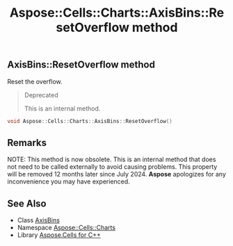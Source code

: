 ﻿---
title: Aspose::Cells::Charts::AxisBins::ResetOverflow method
linktitle: ResetOverflow
second_title: Aspose.Cells for C++ API Reference
description: 'Aspose::Cells::Charts::AxisBins::ResetOverflow method. Reset the overflow in C++.'
type: docs
weight: 1800
url: /cpp/aspose.cells.charts/axisbins/resetoverflow/
---
## AxisBins::ResetOverflow method


Reset the overflow.


>Deprecated
>
>This is an internal method. 
```cpp
void Aspose::Cells::Charts::AxisBins::ResetOverflow()
```

## Remarks


NOTE: This method is now obsolete. This is an internal method that does not need to be called externally to avoid causing problems. This property will be removed 12 months later since July 2024. **Aspose** apologizes for any inconvenience you may have experienced.


## See Also

* Class [AxisBins](../)
* Namespace [Aspose::Cells::Charts](../../)
* Library [Aspose.Cells for C++](../../../)
